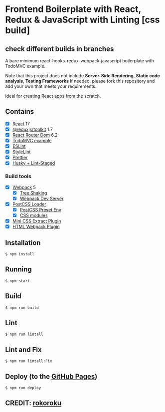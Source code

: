 # Frontend Boilerplate with React, Redux & JavaScript with Linting [css build]

## check different builds in branches

A bare minimum react-hooks-redux-webpack-javascript boilerplate with TodoMVC example.

Note that this project does not include **Server-Side Rendering**, **Static code analysis**, **Testing Frameworks**
If needed, please fork this repository and add your own that meets your requirements.

Ideal for creating React apps from the scratch.

## Contains

- [x] [React](https://facebook.github.io/react/) 17
- [x] [@reduxjs/toolkit](https://redux-toolkit.js.org/) 1.7
- [x] [React Router Dom](https://github.com/remix-run/react-router) 6.2
- [x] [TodoMVC example](http://todomvc.com)
- [x] [ESLint](https://eslint.org/)
- [x] [StyleLint](https://stylelint.io/)
- [x] [Prettier](https://prettier.io/)
- [x] [Husky + Lint-Staged](https://github.com/okonet/lint-staged#readme)

### Build tools

- [x] [Webpack](https://webpack.github.io) 5
  - [x] [Tree Shaking](https://medium.com/@Rich_Harris/tree-shaking-versus-dead-code-elimination-d3765df85c80)
  - [x] [Webpack Dev Server](https://github.com/webpack/webpack-dev-server)
- [x] [PostCSS Loader](https://github.com/postcss/postcss-loader)
  - [x] [PostCSS Preset Env](https://preset-env.cssdb.org/)
  - [x] [CSS modules](https://github.com/css-modules/css-modules)
- [x] [Mini CSS Extract Plugin](https://github.com/webpack-contrib/mini-css-extract-plugin)
- [x] [HTML Webpack Plugin](https://github.com/ampedandwired/html-webpack-plugin)

## Installation

```
$ npm install
```

## Running

```
$ npm start
```

## Build

```
$ npm run build
```

## Lint

```
$ npm run lintall
```

## Lint and Fix

```
$ npm run lintall:Fix
```

## Deploy (to the [GitHub Pages](https://pages.github.com/))

```
$ npm run deploy
```

## CREDIT: [rokoroku](https://github.com/rokoroku/react-redux-typescript-boilerplate)
